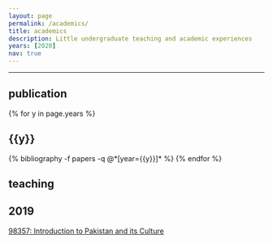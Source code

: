 ```yaml
---
layout: page
permalink: /academics/
title: academics
description: Little undergraduate teaching and academic experiences
years: [2020]
nav: true
---
```


<hr> 

<div class="publications"> 
  <h2>publication</h2>
    {% for y in page.years %}
      <h2 class="year">{{y}}</h2>
     {% bibliography -f papers -q @*[year={{y}}]* %}
     {% endfor %}
</div>



<div class="teaching">
  <h2>teaching</h2>
      <h2 class="year">2019</h2>
      <a href="https://www.coursicle.com/cmu/courses/STU/98357/"> 98357: Introduction to Pakistan and its Culture </a>
</div>
